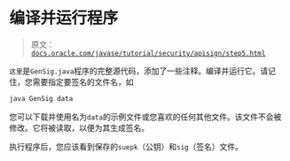 # 编译并运行程序

> 原文：[`docs.oracle.com/javase/tutorial/security/apisign/step5.html`](https://docs.oracle.com/javase/tutorial/security/apisign/step5.html)

`这里`是`GenSig.java`程序的完整源代码，添加了一些注释。编译并运行它。请记住，您需要指定要签名的文件名，如

```java
java GenSig data

```

您可以下载并使用名为`data`的示例文件或您喜欢的任何其他文件。该文件不会被修改。它将被读取，以便为其生成签名。

执行程序后，您应该看到保存的`suepk`（公钥）和`sig`（签名）文件。
